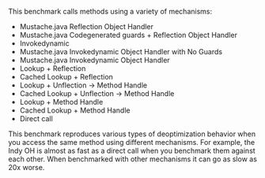 This benchmark calls methods using a variety of mechanisms:

- Mustache.java Reflection Object Handler
- Mustache.java Codegenerated guards + Reflection Object Handler
- Invokedynamic
- Mustache.java Invokedynamic Object Handler with No Guards
- Mustache.java Invokedynamic Object Handler
- Lookup + Reflection
- Cached Lookup + Reflection
- Lookup + Unflection -> Method Handle
- Cached Lookup + Unflection -> Method Handle
- Lookup + Method Handle
- Cached Lookup + Method Handle
- Direct call

This benchmark reproduces various types of deoptimization behavior when you access the same method
using different mechanisms. For example, the Indy OH is almost as fast as a direct call when you benchmark
them against each other. When benchmarked with other mechanisms it can go as slow as 20x worse.
